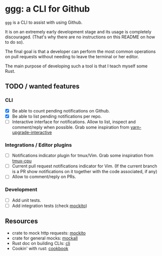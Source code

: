 # ggg: a CLI for Github

`ggg` is a CLI to assist with using Github.

It is on an extremely early development stage and its usage is completely
discouraged. (That's why there are no instructions on this README on how to do
so).

The final goal is that a developer can perform the most common operations on
pull requests without needing to leave the terminal or her editor. 

The main purpose of developing such a tool is that I teach myself some Rust.

## TODO / wanted features

### CLI

  - [x] Be able to count pending notifications on Github.
  - [x] Be able to list pending notifications per repo.
  - [ ] Interactive interface for notifications. Allow to list, inspect and
   comment/reply when possible. Grab some inspiration from
    [yarn-upgrade-interactive]

### Integrations / Editor plugins
  - [ ] Notifications indicator plugin for tmux/Vim. Grab some inspiration from
      [tmux-cpu]
  - [ ] Current pull request notifications indicator for Vim. (If the current
      branch is a PR show notifications on it together with the code
      associated, if any)
  - [ ] Allow to comment/reply on PRs.

### Development
  - [ ] Add unit tests.
  - [ ] Add integration tests (check [mockito])

## Resources

  - crate to mock http requests: [mockito]
  - crate for general mocks: [mockall]
  - Rust doc on building CLIs: [cli]
  - Cookin' with rust: [cookbook]

[mockall]: https://docs.rs/mockall/0.3.0/mockall/
[mockito]: https://docs.rs/mockito/0.20.0/mockito/
[cli]: https://rust-lang-nursery.github.io/cli-wg/index.html
[cookbook]: https://rust-lang-nursery.github.io/rust-cookbook/intro.html
[yarn-upgrade-interactive]: https://yarnpkg.com/lang/en/docs/cli/upgrade-interactive/
[tmux-cpu]: https://github.com/tmux-plugins/tmux-cpu
